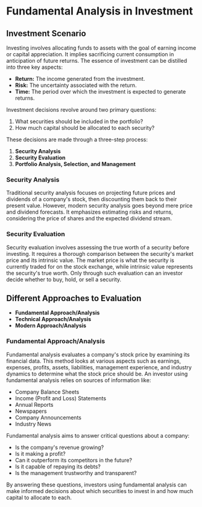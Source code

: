 # Fundamental Analysis in Investment

## Investment Scenario

Investing involves allocating funds to assets with the goal of earning income or capital appreciation. It implies sacrificing current consumption in anticipation of future returns. The essence of investment can be distilled into three key aspects:

- **Return:** The income generated from the investment.
- **Risk:** The uncertainty associated with the return.
- **Time:** The period over which the investment is expected to generate returns.

Investment decisions revolve around two primary questions:
1. What securities should be included in the portfolio?
2. How much capital should be allocated to each security?

These decisions are made through a three-step process:
1. **Security Analysis**
2. **Security Evaluation**
3. **Portfolio Analysis, Selection, and Management**

### Security Analysis

Traditional security analysis focuses on projecting future prices and dividends of a company's stock, then discounting them back to their present value. However, modern security analysis goes beyond mere price and dividend forecasts. It emphasizes estimating risks and returns, considering the price of shares and the expected dividend stream.

### Security Evaluation

Security evaluation involves assessing the true worth of a security before investing. It requires a thorough comparison between the security's market price and its intrinsic value. The market price is what the security is currently traded for on the stock exchange, while intrinsic value represents the security's true worth. Only through such evaluation can an investor decide whether to buy, hold, or sell a security.

## Different Approaches to Evaluation

- **Fundamental Approach/Analysis**
- **Technical Approach/Analysis**
- **Modern Approach/Analysis**

### Fundamental Approach/Analysis

Fundamental analysis evaluates a company's stock price by examining its financial data. This method looks at various aspects such as earnings, expenses, profits, assets, liabilities, management experience, and industry dynamics to determine what the stock price should be. An investor using fundamental analysis relies on sources of information like:

- Company Balance Sheets
- Income (Profit and Loss) Statements
- Annual Reports
- Newspapers
- Company Announcements
- Industry News

Fundamental analysis aims to answer critical questions about a company:

- Is the company's revenue growing?
- Is it making a profit?
- Can it outperform its competitors in the future?
- Is it capable of repaying its debts?
- Is the management trustworthy and transparent?

By answering these questions, investors using fundamental analysis can make informed decisions about which securities to invest in and how much capital to allocate to each.

